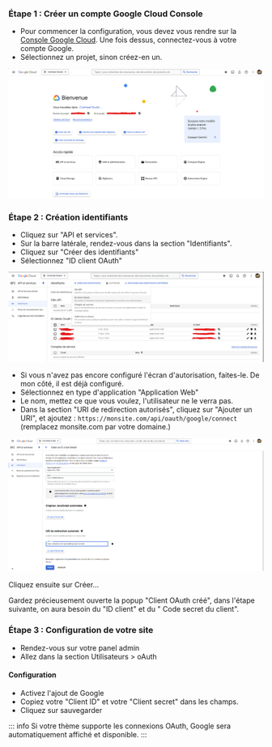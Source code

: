 ### Étape 1 : Créer un compte Google Cloud Console

- Pour commencer la configuration, vous devez vous rendre sur
  la [Console Google Cloud](https://console.cloud.google.com/).
  Une fois dessus, connectez-vous à votre compte Google.
- Sélectionnez un projet, sinon créez-en un.

![Google Cloud Console - Accueil](Assets/Img/Users/OAuth/Google/google_cloud_console_home.png "Google Cloud Console - Accueil")

### Étape 2 : Création identifiants

- Cliquez sur "API et services".
- Sur la barre latérale, rendez-vous dans la section "Identifiants".
- Cliquez sur "Créer des identifiants"
- Sélectionnez "ID client OAuth"

![Google Cloud Console - Identifiants](Assets/Img/Users/OAuth/Google/google_cloud_console_identifiants.png "Google Cloud Console - Identifiants")

- Si vous n'avez pas encore configuré l'écran d'autorisation, faites-le. De mon côté, il est déjà configuré.
- Sélectionnez en type d'application "Application Web"
- Le nom, mettez ce que vous voulez, l'utilisateur ne le verra pas.
- Dans la section "URI de redirection autorisés", cliquez sur "Ajouter un URI", et
  ajoutez : `https://monsite.com/api/oauth/google/connect` (remplacez monsite.com par votre domaine.)

![Google Cloud Console - Identifiants Création](Assets/Img/Users/OAuth/Google/google_cloud_console_identifiants_create.png "Google Cloud Console - Identifiants Création")

Cliquez ensuite sur Créer...

Gardez précieusement ouverte la popup "Client OAuth créé", dans l'étape suivante, on aura besoin du "ID client" et du "
Code secret du client".

### Étape 3 : Configuration de votre site

- Rendez-vous sur votre panel admin
- Allez dans la section Utilisateurs > oAuth

#### Configuration

- Activez l'ajout de Google
- Copiez votre "Client ID" et votre "Client secret" dans les champs.
- Cliquez sur sauvegarder

::: info
Si votre thème supporte les connexions OAuth, Google sera automatiquement affiché et disponible.
:::
